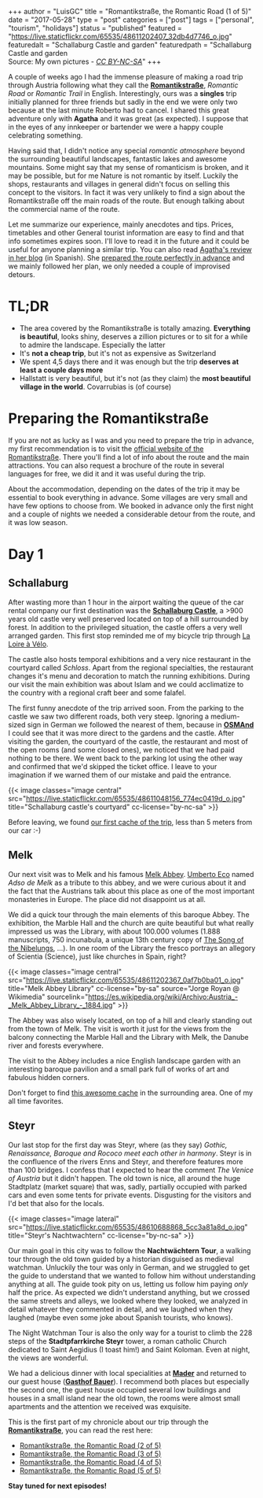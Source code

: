 +++
author = "LuisGC"
title = "Romantikstraße, the Romantic Road (1 of 5)"
date = "2017-05-28"
type = "post"
categories = ["post"]
tags = ["personal", "tourism", "holidays"]
status = "published"
featured = "https://live.staticflickr.com/65535/48611202407_32db4d7746_o.jpg"
featuredalt = "Schallaburg Castle and garden"
featuredpath = "Schallaburg Castle and garden<br />Source: My own pictures - <a href='http://creativecommons.org/licenses/by-nc-sa/3.0/'><i>CC BY-NC-SA</i></a>"
+++

A couple of weeks ago I had the immense pleasure of making a road trip through Austria following what they call the [**Romantikstraße**](http://www.romantikstrasse.at/es/), *Romantic Road* or *Romantic Trail* in English. Interestingly, ours was a **singles** trip initially planned for three friends but sadly in the end we were only two because at the last minute Roberto had to cancel. I shared this great adventure only with **Agatha** and it was great (as expected). I suppose that in the eyes of any innkeeper or bartender we were a happy couple celebrating something.

Having said that, I didn't notice any special _romantic atmosphere_ beyond the surrounding beautiful landscapes, fantastic lakes and awesome mountains. Some might say that my sense of romanticism is broken, and it may be possible, but for me Nature is not romantic by itself. Luckily the shops, restaurants and villages in general didn't focus on selling this concept to the visitors. In fact it was very unlikely to find a sign about the Romantikstraße off the main roads of the route. But enough talking about the commercial name of the route.

Let me summarize our experience, mainly anecdotes and tips. Prices, timetables and other General tourist information are easy to find and that info sometimes expires soon. I'll love to read it in the future and it could be useful for anyone planning a similar trip. You can also read [Agatha's review in her blog](https://detintasuelta.blogspot.com.es/2017/05/romantikstrasse-por-austria.html) (in Spanish). She [prepared the route perfectly in advance](https://detintasuelta.blogspot.com.es/2017/02/preparando-la-romantikstrasse-por.html) and we mainly followed her plan, we only needed a couple of improvised detours.

# TL;DR

* The area covered by the Romantikstraße is totally amazing. **Everything is beautiful**, looks shiny, deserves a zillion pictures or to sit for a while to admire the landscape. Especially the latter
* It's **not a cheap trip**, but it's not as expensive as Switzerland
* We spent 4,5 days there and it was enough but the trip **deserves at least a couple days more**
* Hallstatt is very beautiful, but it's not (as they claim) the **most beautiful village in the world**. Covarrubias is (of course)

# Preparing the Romantikstraße

If you are not as lucky as I was and you need to prepare the trip in advance, my first recommendation is to visit the [official website of the Romantikstraße](http://www.romantikstrasse.at/en/). There you'll find a lot of info about the route and the main attractions. You can also request a brochure of the route in several languages for free, we did it and it was useful during the trip.

About the accommodation, depending on the dates of the trip it may be essential to book everything in advance. Some villages are very small and have few options to choose from. We booked in advance only the first night and a couple of nights we needed a considerable detour from the route, and it was low season.

# Day 1

## Schallaburg

After wasting more than 1 hour in the airport waiting the queue of the car rental company our first destination was the [**Schallaburg Castle**](http://www.schallaburg.at/en?set_language=en), a >900 years old castle very well preserved located on top of a hill surrounded by forest. In addition to the privileged situation, the castle offers a very well arranged garden. This first stop reminded me of my bicycle trip through [La Loire à Vélo](http://www.cycling-loire.com/).

The castle also hosts temporal exhibitions and a very nice restaurant in the courtyard called _Schloss_. Apart from the regional specialties, the restaurant changes it's menu and decoration to match the running exhibitions. During our visit the main exhibition was about Islam and we could acclimatize to the country with a regional craft beer and some falafel.

The first funny anecdote of the trip arrived soon. From the parking to the castle we saw two different roads, both very steep. Ignoring a medium-sized sign in German we followed the nearest of them, because in [**OSMAnd**](http://osmand.net/) I could see that it was more direct to the gardens and the castle. After visiting the garden, the courtyard of the castle, the restaurant and most of the open rooms (and some closed ones), we noticed that we had paid nothing to be there. We went back to the parking lot using the other way and confirmed that we'd skipped the ticket office. I leave to your imagination if we warned them of our mistake and paid the entrance.

{{< image classes="image central" src="https://live.staticflickr.com/65535/48611048156_774ec0419d_o.jpg" title="Schallaburg castle's courtyard" cc-license="by-nc-sa" >}}

Before leaving, we found [our first cache of the trip](https://www.geocaching.com/seek/cache_details.aspx?guid=dc7d5446-009c-4332-8fde-2881d06a4882), less than 5 meters from our car :-)

## Melk

Our next visit was to Melk and his famous [Melk Abbey](https://en.wikipedia.org/wiki/Melk_Abbey). [Umberto Eco](https://en.wikipedia.org/wiki/Umberto_Eco) named _Adso de Melk_ as a tribute to this abbey, and we were curious about it and the fact that the Austrians talk about this place as one of the most important monasteries in Europe. The place did not disappoint us at all.

We did a quick tour through the main elements of this baroque Abbey. The exhibition, the Marble Hall and the church are quite beautiful but what really impressed us was the Library, with about 100.000 volumes (1.888 manuscripts, 750 incunabula, a unique 13th century copy of [The Song of the Nibelungs](https://en.wikipedia.org/wiki/Nibelungenlied), ...). In one room of the Library the fresco portrays an allegory of Scientia (Science), just like churches in Spain, right?

{{< image classes="image central" src="https://live.staticflickr.com/65535/48611202367_0af7b0ba01_o.jpg" title="Melk Abbey Library" cc-license="by-sa" source="Jorge Royan @ Wikimedia" sourcelink="https://es.wikipedia.org/wiki/Archivo:Austria_-_Melk_Abbey_Library_-_1884.jpg" >}}

The Abbey was also wisely located, on top of a hill and clearly standing out from the town of Melk. The visit is worth it just for the views from the balcony connecting the Marble Hall and the Library with Melk, the Danube river and forests everywhere.

The visit to the Abbey includes a nice English landscape garden with an interesting baroque pavilion and a small park full of works of art and fabulous hidden corners.

Don't forget to find [this awesome cache](https://www.geocaching.com/geocache/GC5X2KR_tb-hotel-der-kescherinnen?guid=7e33fa4c-f4a2-4ac9-b11a-ee13d2db9a03) in the surrounding area. One of my all time favorites.

## Steyr

Our last stop for the first day was Steyr, where (as they say) _Gothic, Renaissance, Baroque and Rococo meet each other in harmony_. Steyr is in the confluence of the rivers Enns and Steyr, and therefore features more than 100 bridges. I confess that I expected to hear the comment _The Venice of Austria_ but it didn't happen. The old town is nice, all around the huge Stadtplatz (market square) that was, sadly, partially occupied with parked cars and even some tents for private events. Disgusting for the visitors and I'd bet that also for the locals.

{{< image classes="image lateral" src="https://live.staticflickr.com/65535/48610688868_5cc3a81a8d_o.jpg" title="Steyr's Nachtwachtern" cc-license="by-nc-sa" >}}

Our main goal in this city was to follow the **Nachtwächtern Tour**, a walking tour through the old town guided by a historian disguised as medieval watchman. Unluckily the tour was only in German, and we struggled to get the guide to understand that we wanted to follow him without understanding anything at all. The guide took pity on us, letting us follow him paying _only_ half the price. As expected we didn't understand anything, but we crossed the same streets and alleys, we looked where they looked, we analyzed in detail whatever they commented in detail, and we laughed when they laughed (maybe even some joke about Spanish tourists, who knows).

The Night Watchman Tour is also the only way for a tourist to climb the 228 steps of the **Stadtpfarrkirche Steyr** tower, a roman catholic Church dedicated to Saint Aegidius (I toast him!) and Saint Koloman. Even at night, the views are wonderful.

We had a delicious dinner with local specialities at [**Mader**](http://www.openstreetmap.org/node/270488531) and returned to our guest house ([**Gasthof Bauer**](http://www.openstreetmap.org/node/3119352500)). I recommend both places but especially the second one, the guest house occupied several low buildings and houses in a small island near the old town, the rooms were almost small apartments and the attention we received was exquisite.

This is the first part of my chronicle about our trip through the [**Romantikstraße**](http://www.romantikstrasse.at/es/), you can read the rest here:

* [Romantikstraße, the Romantic Road (2 of 5)](/blog/2017/06/romantikstrasse-the-romantic-road_2/)
* [Romantikstraße, the Romantic Road (3 of 5)](/blog/2017/06/romantikstrasse-the-romantic-road_3/)
* [Romantikstraße, the Romantic Road (4 of 5)](/blog/2017/07/romantikstrasse-the-romantic-road_4/)
* [Romantikstraße, the Romantic Road (5 of 5)](/blog/2017/07/romantikstrasse-the-romantic-road_5/)

**Stay tuned for next episodes!**
